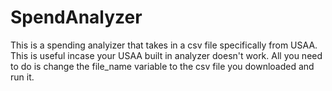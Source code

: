 # SpendAnalyzer
This is a spending analyizer that takes in a csv file specifically from USAA. This is useful incase your USAA built in analyzer doesn't work. All you need to do is change the file_name variable to the csv file you downloaded and run it.
